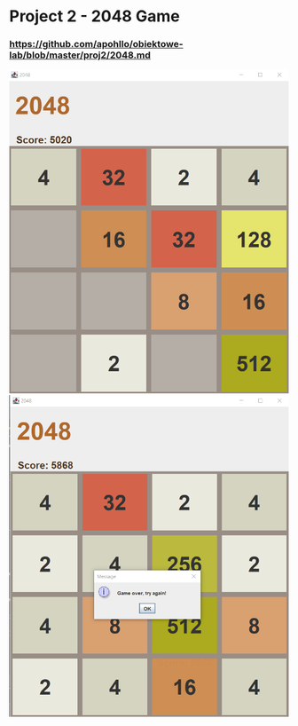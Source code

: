 # Project 2 - 2048 Game
### https://github.com/apohllo/obiektowe-lab/blob/master/proj2/2048.md
![](https://github.com/sy1wi4/2048/blob/master/2048game.png) ![](https://github.com/sy1wi4/2048/blob/master/2048gameover.png)
